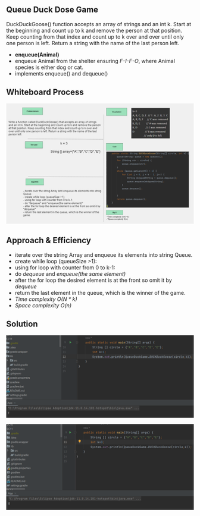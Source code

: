 ## Queue Duck Dose Game
DuckDuckGoose() function accepts an array of strings and an int k. Start at the beginning and count up to k and remove the person at that position. Keep counting from that index and count up to k over and over until only one person is left. Return a string with the name of the last person left.

- **enqueue(Animal)**
- enqueue Animal from the shelter ensuring *F-I-F-O*, where Animal species is either dog or cat.
- implements enqueue() and dequeue()
## Whiteboard Process
![Whiteboard](../assets/DuckGameQueue-Whiteboard.png)

## Approach & Efficiency
- iterate over the string Array and enqueue its elements into string Queue.
- create while loop (queueSize >1):
- using for loop with counter from 0 to k-1:
- do *dequeue* and *enqueue(the same element)*
- after the for loop the desired element is at the front so omit it by *dequeue*
- return the last element in the queue, which is the winner of the game.
- *Time complexity O(N * k)*
- *Space complexity O(n)*

## Solution
![solution](../assets/CC14-sol1.png)

![solution](../assets/CC14-sol2.png)